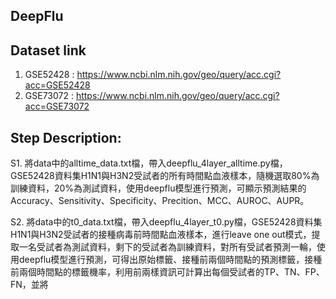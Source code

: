 DeepFlu
---------------------------------------------------------------------------------------------------------------------------------------------------------------------------

Dataset link
---------------------------------------------------------------------------------------------------------------------------------------------------------------------------
1. GSE52428 : https://www.ncbi.nlm.nih.gov/geo/query/acc.cgi?acc=GSE52428
2. GSE73072 : https://www.ncbi.nlm.nih.gov/geo/query/acc.cgi?acc=GSE73072

Step Description:
---------------------------------------------------------------------------------------------------------------------------------------------------------------------------
S1. 將data中的alltime_data.txt檔，帶入deepflu_4layer_alltime.py檔，GSE52428資料集H1N1與H3N2受試者的所有時間點血液樣本，隨機選取80%為訓練資料，20%為測試資料，使用deepflu模型進行預測，可顯示預測結果的Accuracy、Sensitivity、Specificity、Precition、MCC、AUROC、AUPR。

S2. 將data中的t0_data.txt檔，帶入deepflu_4layer_t0.py檔，GSE52428資料集H1N1與H3N2受試者的接種病毒前時間點血液樣本，進行leave one out模式，提取一名受試者為測試資料，剩下的受試者為訓練資料，對所有受試者預測一輪，使用deepflu模型進行預測，可得出原始標籤、接種前兩個時間點的預測標籤，接種前兩個時間點的標籤機率，利用前兩樣資訊可計算出每個受試者的TP、TN、FP、FN，並將
